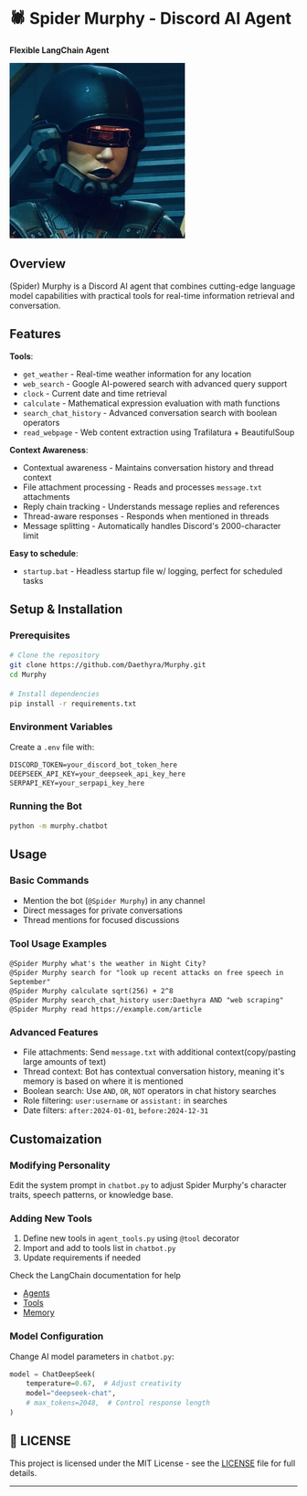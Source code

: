 # 🕷️ Spider Murphy - Discord AI Agent

**Flexible LangChain Agent**

![Spider Murphy](./assets/spider-murphy.jpeg)

## Overview

(Spider) Murphy is a Discord AI agent that combines cutting-edge language model capabilities with practical tools for real-time information retrieval and conversation.

## Features

**Tools**:
- `get_weather` - Real-time weather information for any location
- `web_search` - Google AI-powered search with advanced query support
- `clock` - Current date and time retrieval  
- `calculate` - Mathematical expression evaluation with math functions
- `search_chat_history` - Advanced conversation search with boolean operators
- `read_webpage` - Web content extraction using Trafilatura + BeautifulSoup

**Context Awareness**:
- Contextual awareness - Maintains conversation history and thread context
- File attachment processing - Reads and processes `message.txt` attachments
- Reply chain tracking - Understands message replies and references
- Thread-aware responses - Responds when mentioned in threads
- Message splitting - Automatically handles Discord's 2000-character limit

**Easy to schedule**:
- `startup.bat` - Headless startup file w/ logging, perfect for scheduled tasks

## Setup & Installation

### Prerequisites
```bash
# Clone the repository
git clone https://github.com/Daethyra/Murphy.git
cd Murphy

# Install dependencies
pip install -r requirements.txt
```

### Environment Variables
Create a `.env` file with:
```env
DISCORD_TOKEN=your_discord_bot_token_here
DEEPSEEK_API_KEY=your_deepseek_api_key_here  
SERPAPI_KEY=your_serpapi_key_here
```

### Running the Bot
```bash
python -m murphy.chatbot
```

## Usage

### Basic Commands
- Mention the bot (`@Spider Murphy`) in any channel
- Direct messages for private conversations
- Thread mentions for focused discussions

### Tool Usage Examples
```
@Spider Murphy what's the weather in Night City?
@Spider Murphy search for "look up recent attacks on free speech in September"
@Spider Murphy calculate sqrt(256) + 2^8
@Spider Murphy search_chat_history user:Daethyra AND "web scraping"
@Spider Murphy read https://example.com/article
```

### Advanced Features
- File attachments: Send `message.txt` with additional context(copy/pasting large amounts of text)
- Thread context: Bot has contextual conversation history, meaning it's memory is based on where it is mentioned
- Boolean search: Use `AND`, `OR`, `NOT` operators in chat history searches
- Role filtering: `user:username` or `assistant:` in searches
- Date filters: `after:2024-01-01`, `before:2024-12-31`

## Customaization

### Modifying Personality
Edit the system prompt in `chatbot.py` to adjust Spider Murphy's character traits, speech patterns, or knowledge base.

### Adding New Tools
1. Define new tools in `agent_tools.py` using `@tool` decorator
2. Import and add to tools list in `chatbot.py`
3. Update requirements if needed

Check the LangChain documentation for help
  - [Agents](https://docs.langchain.com/oss/python/langchain/tools)
  - [Tools](https://docs.langchain.com/oss/python/langchain/tools)
  - [Memory](https://docs.langchain.com/oss/python/langchain/short-term-memory)

### Model Configuration
Change AI model parameters in `chatbot.py`:
```python
model = ChatDeepSeek(
    temperature=0.67,  # Adjust creativity
    model="deepseek-chat",
    # max_tokens=2048,  # Control response length
)
```

## 📜 LICENSE

This project is licensed under the MIT License - see the [LICENSE](./LICENSE) file for full details.

---